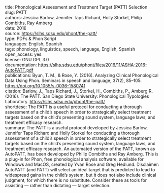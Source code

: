 title: Phonological Assessment and Treatment Target (PATT) Selection  
slug: PATT  
authors: Jessica Barlow, Jennifer Taps Richard, Holly Storkel, Philip Combiths, Ray Amberg  
date: 2016  
source: https://slhs.sdsu.edu/phont/the-patt/  
type: PDFs & Phon Script  
languages: English, Spanish  
tags: phonology, linguistics, speech, language, English, Spanish  
open_access: yes  
license: GNU GPL 3.0  
documentation: https://slhs.sdsu.edu/phont/files/2016/11/ASHA-2016-AutoPATT.pdf  
publications: Byun, T. M., & Rose, Y. (2016). Analyzing Clinical Phonological Data Using Phon. Seminars in speech and language, 37(2), 85–105. https://doi.org/10.1055/s-0036-1580741  
citation: Barlow, J., Taps Richard, J., Storkel, H., Combiths, P., Amberg R. (2016). The PATT. San Diego State University: Phonological Typologies Laboratory. https://slhs.sdsu.edu/phont/the-patt/  
shortdesc: The PATT is a useful protocol for conducting a thorough assessment of a child’s speech in order to strategically select treatment targets based on the child’s presenting sound system, language laws, and treatment efficacy research.  
summary: The PATT is a useful protocol developed by Jessica Barlow, Jennifer Taps Richard and Holly Storkel for conducting a thorough assessment of a child’s speech in order to strategically select treatment targets based on the child’s presenting sound system, language laws, and treatment efficacy research. An automated version of the PATT, known as AutoPATT, has been developed by Philip Combiths and Ray Amberg. This is a plug-in for Phon, free phonological analysis software, available for Windows and MacOS, created by Yvan Rose and Greg Hedlund. Disclaimer: AutoPATT (and PATT) will select an ideal target that is predicted to lead to widespread gains in the child’s system, but it does not also include clinical judgment, for which there is no substitute. Consider these as tools for assisting — rather than dictating — target selection.  
